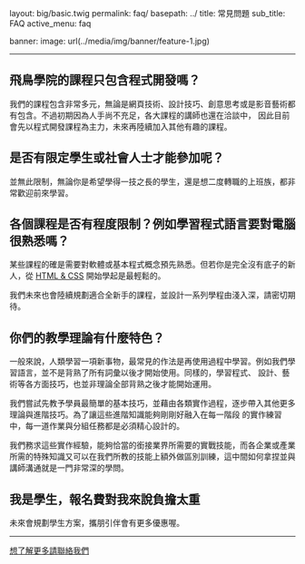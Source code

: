layout: big/basic.twig
permalink: faq/
basepath: ../
title: 常見問題
sub_title: FAQ
active_menu: faq

banner:
    image: url(../media/img/banner/feature-1.jpg)

---

## 飛鳥學院的課程只包含程式開發嗎？

我們的課程包含非常多元，無論是網頁技術、設計技巧、創意思考或是影音藝術都有包含。不過初期因為人手尚不充足，各大課程的講師也還在洽談中，
因此目前會先以程式開發課程為主力，未來再陸續加入其他有趣的課程。

## 是否有限定學生或社會人士才能參加呢？

並無此限制，無論你是希望學得一技之長的學生，還是想二度轉職的上班族，都非常歡迎前來學習。

## 各個課程是否有程度限制？例如學習程式語言要對電腦很熟悉嗎？

某些課程的確是需要對軟體或基本程式概念預先熟悉。但若你是完全沒有底子的新人，從 [HTML & CSS](../courses/html-css.html) 開始學起是最輕鬆的。

我們未來也會陸續規劃適合全新手的課程，並設計一系列學程由淺入深，請密切期待。

## 你們的教學理論有什麼特色？

一般來說，人類學習一項新事物，最常見的作法是再使用過程中學習。例如我們學習語言，並不是背熟了所有詞彙以後才開始使用。同樣的，學習程式、
設計、藝術等各方面技巧，也並非理論全部背熟之後才能開始運用。

我們嘗試先教予學員最簡單的基本技巧，並藉由各類實作過程，逐步帶入其他更多理論與進階技巧。為了讓這些進階知識能夠剛剛好融入在每一階段
 的實作練習中，每一道作業與分組任務都是必須精心設計的。

我們務求這些實作經驗，能夠恰當的銜接業界所需要的實戰技能，而各企業或產業所需的特殊知識又可以在我們所教的技能上額外做區別訓練，這中間如何拿捏並與講師溝通就是一門非常深的學問。

## 我是學生，報名費對我來說負擔太重

未來會規劃學生方案，攜朋引伴會有更多優惠喔。

-----

<p class="uk-text-center">
    <a style="margin-top: 50px;" class="see-course-button uk-button uk-button-hero uk-button-primary" href="../contact">
        想了解更多請聯絡我們
    </a>
</p>
